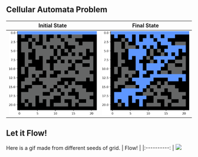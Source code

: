 ## Cellular Automata Problem

|        Initial State   | Final State |
|:----------:|:-------------:|
|![](/percolation/figs/frame0000.png) |![](/percolation/figs/frame0021.png)|

## Let it Flow!
Here is a gif made from different seeds of grid.
|        Flow! |
|:----------: |
![](/percolation/figs/out_small.gif)